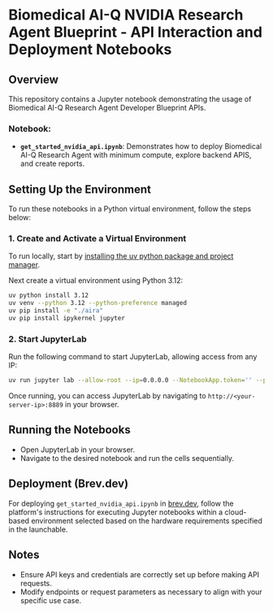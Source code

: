 # Biomedical AI-Q NVIDIA Research Agent Blueprint - API Interaction and Deployment Notebooks

## Overview
This repository contains a Jupyter notebook demonstrating the usage of Biomedical AI-Q Research Agent Developer Blueprint APIs.

### Notebook:
- **`get_started_nvidia_api.ipynb`**: Demonstrates how to deploy Biomedical AI-Q Research Agent with minimum compute, explore backend APIS, and create reports.


## Setting Up the Environment
To run these notebooks in a Python virtual environment, follow the steps below:

### 1. Create and Activate a Virtual Environment

To run locally, start by [installing the uv python package and project manager](https://docs.astral.sh/uv/getting-started/installation/). 

Next create a virtual environment using Python 3.12:

```bash
uv python install 3.12
uv venv --python 3.12 --python-preference managed
uv pip install -e "./aira"
uv pip install ipykernel jupyter
```

### 2. Start JupyterLab
Run the following command to start JupyterLab, allowing access from any IP:
```bash
uv run jupyter lab --allow-root --ip=0.0.0.0 --NotebookApp.token='' --port=8889 --no-browser
```

Once running, you can access JupyterLab by navigating to `http://<your-server-ip>:8889` in your browser.

## Running the Notebooks
- Open JupyterLab in your browser.
- Navigate to the desired notebook and run the cells sequentially.

## Deployment (Brev.dev)
For deploying `get_started_nvidia_api.ipynb` in [brev.dev](https://console.brev.dev/environment/new), follow the platform's instructions for executing Jupyter notebooks within a cloud-based environment selected based on the hardware requirements specified in the launchable.

## Notes
- Ensure API keys and credentials are correctly set up before making API requests.
- Modify endpoints or request parameters as necessary to align with your specific use case.
